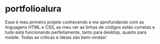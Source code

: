 # portfolioalura
Esse é meu primeiro projeto conhecendo e me aprofundando com as linguagens HTML e CSS, ao meu ver as linhas de códigos estão corretas e tudo está funcionando perfeitamente, tanto para desktop, quanto para mobile.
Todas as criticas e ideias são bem-vindas!
